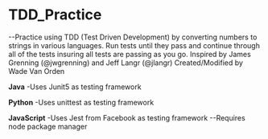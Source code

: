 # TDD_Practice

--Practice using TDD (Test Driven Development) by converting numbers to strings in various languages.
 Run tests until they pass and continue through all of the tests insuring all tests are passing as you go.
 Inspired by James Grenning (@jwgrenning) and Jeff Langr (@jlangr)
 Created/Modified by Wade Van Orden
 
 **Java**
 -Uses Junit5 as testing framework
 
 **Python**
 -Uses unittest as testing framework
 
 **JavaScript**
 -Uses Jest from Facebook as testing framework
  --Requires node package manager
